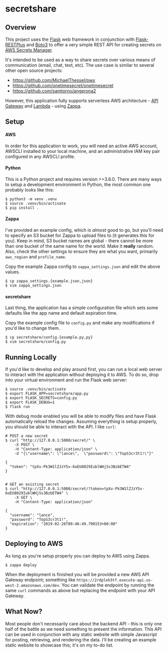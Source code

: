# secretshare

## Overview

This project uses the [Flask](http://flask.pocoo.org/) web framework in conjunction with [Flask-RESTPlus](https://flask-restplus.readthedocs.io/en/stable/) and [Boto3](https://boto3.amazonaws.com/v1/documentation/api/latest/index.html) to offer a very simple REST API for creating secrets on [AWS Secrets Manager](https://aws.amazon.com/secrets-manager/).

It's intended to be used as a way to share secrets over various means of communication (email, chat, text, etc). The use case is similar to several other open source projects:

* https://github.com/MichaelThessel/pwx
* https://github.com/onetimesecret/onetimesecret
* https://github.com/samtorno/angerona2

However, this application fully supports serverless AWS architecture - [API Gateway](https://aws.amazon.com/api-gateway/) and [Lambda](https://aws.amazon.com/lambda/) - using [Zappa](https://github.com/Miserlou/Zappa).

## Setup

#### AWS

In order for this application to work, you will need an active AWS account, AWSCLI installed to your local machine, and an administrative IAM key pair configured in any AWSCLI profile.

#### Python

This is a Python project and requires version >=3.6.0. There are many ways to setup a development environment in Python, the most common one probably looks like this:

```
$ python3 -m venv .venv
$ source .venv/bin/activate
$ pip install .
```

#### Zappa

I've provided an example config, which is _almost_ good to go, but you'll need to specify an S3 bucket for Zappa to upload files to (it generates this for you). Keep in mind, S3 bucket names are global - there cannot be more than one bucket of the same name for the world. Make it **really** random. Also, check the other settings to ensure they are what you want, primarily `aws_region` and `profile_name`.

Copy the example Zappa config to `zappa_settings.json` and edit the above values.


```
$ cp zappa_settings.{example.json,json}
$ vim zappa_settings.json
```

#### secretshare

Last thing, the application has a simple configuration file which sets some defaults like the app name and default expiration time.

Copy the example config file to `config.py` and make any modifications if you'd like to change them.

```
$ cp secretshare/config.{example.py,py}
$ vim secretshare/config.py
```

## Running Locally

If you'd like to develop and play around first, you can run a local web server to interact with the application without deploying it to AWS. To do so, drop into your virtual environment and run the Flask web server:

```
$ source .venv/bin/activate
$ export FLASK_APP=secretshare/app.py
$ export FLASK_SECRETS=config.py
$ export FLASK_DEBUG=1
$ flask run
```

With debug mode enabled you will be able to modify files and have Flask automatically reload the changes. Assuming everything is setup properly, you should be able to interact with the API. I like `curl`:

```
# POST a new secret
$ curl "http://127.0.0.1:5000/secret/" \
    -X POST \
    -H "Content-Type: application/json" \
    -d "{\"username\": \"lance\",  \"password\": \"TopS3cr3t1!\"}"

{
  "token": "tpXv-Pk3W1lZJzY5v-6oEU8029IublWHjSs3BzbETW4"
}


# GET an existing secret
$ curl "http://127.0.0.1:5000/secret/?token=tpXv-Pk3W1lZJzY5v-6oEU8029IublWHjSs3BzbETW4" \
    -X GET \
    -H "Content-Type: application/json"

{
  "username": "lance",
  "password": "TopS3cr3t1!",
  "expiration": "2019-02-26T09:46:49.790153+00:00"
}

```

## Deploying to AWS

As long as you're setup properly you can deploy to AWS using Zappa.

```
$ zappa deploy
```

When the deployment is finished you will be provided a new AWS API Gateway endpoint; something like `https://2rdpleh3tf.execute-api.us-west-2.amazonaws.com/dev`. You can validate the endpoint by running the same `curl` commands as above but replacing the endpoint with your API Gateway.

## What Now?

Most people don't necessarily care about the backend API - this is only one half of the battle as we need something to present the information. This API can be used in conjunction with any static website with simple Javascript for posting, retrieving, and rendering the data. I'll be creating an example static website to showcase this; it's on my to-do list.
